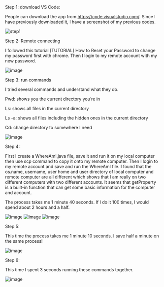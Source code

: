 Step 1: download VS Code:

People can download the app from https://code.visualstudio.com/. Since I have previously downloaded it, I have a screenshot of my previous codes.

![step1](https://user-images.githubusercontent.com/114268165/193391609-1548eed3-77bd-44e4-a191-c2c96d7d4ed2.jpg)


Step 2: Remote connecting

I followed this tutorial [TUTORIAL] How to Reset your Password to change my password first with chrome. Then I login to my remote account with my new password.

![image](https://user-images.githubusercontent.com/114268165/193387757-0edf2fad-0554-44aa-ac12-06729532f11f.jpg)


Step 3: run commands

I tried several commands and understand what they do.

Pwd: shows you the current directory you’re in

Ls: shows all files in the current directory

Ls -a: shows all files including the hidden ones in the current directory

Cd: change directory to somewhere I need

![image](https://user-images.githubusercontent.com/114268165/193388235-7a959267-159e-4973-bc12-24b5fde976b9.jpg)
 
 
Step 4: 

First I create a WhereAmI.java file, save it and run it on my local computer then use scp command to copy it onto my remote computer. Then I login to my remote account and save and run the WhereAmI file. I found that the os.name, username, user home and user directory of local computer and remote computer are all different which shows that I am really on two different computers with two different accounts. It seems that getProperty is a built-in function that can get some basic information for the computer and account.

The process takes me 1 minute 40 seconds. If I do it 100 times, I would spend about 2 hours and a half.

![image](https://user-images.githubusercontent.com/114268165/193388640-81748461-a1ad-4a74-bad3-7cc54b47eaa0.jpg)
![image](https://user-images.githubusercontent.com/114268165/193388860-3d70d416-2816-435c-b42c-0fda7b33d4f0.jpg)
![image](https://user-images.githubusercontent.com/114268165/193389314-26b96349-e952-48b9-ae4d-0a6fffc0e066.jpg)


Step 5:

This time the process takes me 1 minute 10 seconds. I save half a minute on the same process!

![image](https://user-images.githubusercontent.com/114268165/193389669-f930e00a-fb56-426b-8878-5d417ba9730b.jpg)

Step 6:

This time I spent 3 seconds running these commands together.

![image](https://user-images.githubusercontent.com/114268165/193389973-66ee814e-3751-4b11-aebf-bde25f2ba2ed.jpg)


